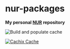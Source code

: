 # nur-packages

**My personal [NUR](https://github.com/nix-community/NUR) repository**

![Build and populate cache](https://github.com/<YOUR-GITHUB-USER>/nur-packages/workflows/Build%20and%20populate%20cache/badge.svg)

[![Cachix Cache](https://img.shields.io/badge/cachix-<YOUR_CACHIX_CACHE_NAME>-blue.svg)](https://<YOUR_CACHIX_CACHE_NAME>.cachix.org)

